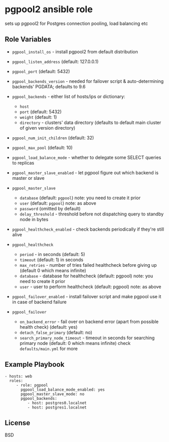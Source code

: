 pgpool2 ansible role
====================

sets up pgpool2 for Postgres connection pooling, load balancing etc


Role Variables
--------------

- `pgpool_install_os` - install pgpool2 from default distribution

- `pgpool_listen_address` (default: 127.0.0.1)
- `pgpool_port` (default: 5432)
- `pgpool_backends_version` - needed for failover script & auto-determining
  backends' PGDATA; defaults to 9.6
- `pgpool_backends` - either list of hosts/ips or dictionary:
    - `host`
    - `port` (default: 5432)
    - `weight` (default: 1)
    - `directory` - clusters' data directory (defaults to default main cluster of given version directory)
- `pgpool_num_init_children` (default: 32)
- `pgpool_max_pool` (default: 10)
- `pgpool_load_balance_mode` - whether to delegate some SELECT queries to replicas
- `pgpool_master_slave_enabled` - let pgpool figure out which backend is master or slave
- `pgpool_master_slave`
    - `database` (default: `pgpool`) note: you need to create it prior
    - `user` (default: `pgpool`) note: as above
    - `password` (omitted by default)
    - `delay_threshold` - threshold before not dispatching query to standby node in bytes
- `pgpool_healthcheck_enabled` - check backends periodically if they're still alive
- `pgpool_healthcheck`
    - `period` - in seconds (default: 5)
    - `timeout` (default: 1) in seconds
    - `max_retries` - number of tries failed healthcheck before giving up (default 0 which means infinite)
    - `database` - database for healthcheck (default: pgpool) note: you need to create it prior
    - `user` - user to perform healthcheck (default: pgpool) note: as above 
- `pgpool_failover_enabled` - install failover script and make pgpool use it in case of backend failure   
- `pgpool_failover`
    - `on_backend_error` - fail over on backend error (apart from possible health check) (default: yes)
    - `detach_false_primary` (default: no)
    - `search_primary_node_timeout` - timeout in seconds for searching primary node (default: 0 which means infinite) 
check `defaults/main.yml` for more

Example Playbook
----------------

    - hosts: web
      roles:
         - role: pgpool
           pgpool_load_balance_mode_enabled: yes
           pgpool_master_slave_mode: no
           pgpool_backends:
              - host: postgres0.localnet
              - host: postgres1.localnet


License
-------

BSD
